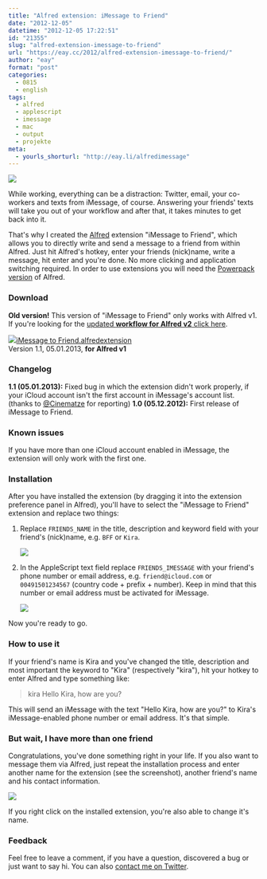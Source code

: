 ```yaml
---
title: "Alfred extension: iMessage to Friend"
date: "2012-12-05"
datetime: "2012-12-05 17:22:51"
id: "21355"
slug: "alfred-extension-imessage-to-friend"
url: "https://eay.cc/2012/alfred-extension-imessage-to-friend/"
author: "eay"
format: "post"
categories:
  - 0815
  - english
tags:
  - alfred
  - applescript
  - imessage
  - mac
  - output
  - projekte
meta:
  - yourls_shorturl: "http://eay.li/alfredimessage"
---
```


![](https://eay.cc/uploads/2012/alfred_imessage_1.png)

While working, everything can be a distraction: Twitter, email, your co-workers and texts from iMessage, of course. Answering your friends' texts will take you out of your workflow and after that, it takes minutes to get back into it.

That's why I created the [Alfred](http://www.alfredapp.com/) extension "iMessage to Friend", which allows you to directly write and send a message to a friend from within Alfred. Just hit Alfred's hotkey, enter your friends (nick)name, write a message, hit enter and you're done. No more clicking and application switching required. In order to use extensions you will need the [Powerpack version](http://www.alfredapp.com/powerpack/) of Alfred.

### Download

**Old version!** This version of "iMessage to Friend" only works with Alfred v1. If you're looking for the [updated **workflow for Alfred v2** click here](http://eay.cc/projects/alfred-workflow-imessage-to-friend/).

[![](https://eay.cc/uploads/2012/icon_alfredextension.gif)iMessage to Friend.alfredextension](//eay.cc/uploads/software/iMessage%20to%20Friend.alfredextension)  
Version 1.1, 05.01.2013, **for Alfred v1**

### Changelog

**1.1 (05.01.2013):** Fixed bug in which the extension didn't work properly, if your iCloud account isn't the first account in iMessage's account list. (thanks to [@Cinematze](http://twitter.com/Cinematze) for reporting) **1.0 (05.12.2012):** First release of iMessage to Friend.

### Known issues

If you have more than one iCloud account enabled in iMessage, the extension will only work with the first one.

### Installation

After you have installed the extension (by dragging it into the extension preference panel in Alfred), you'll have to select the "iMessage to Friend" extension and replace two things:

1. Replace `FRIENDS_NAME` in the title, description and keyword field with your friend's (nick)name, e.g. `BFF` or `Kira`.
    
    ![](https://eay.cc/uploads/2012/alfred_imessage_2.gif)
    
2. In the AppleScript text field replace `FRIENDS_IMESSAGE` with your friend's phone number or email address, e.g. `friend@icloud.com` or `00491501234567` (country code + prefix + number). Keep in mind that this number or email address must be activated for iMessage.
    
    ![](https://eay.cc/uploads/2012/alfred_imessage_3.gif)
    

Now you're ready to go.

### How to use it

If your friend's name is Kira and you've changed the title, description and most important the keyword to "Kira" (respectively "kira"), hit your hotkey to enter Alfred and type something like:

> kira Hello Kira, how are you?

This will send an iMessage with the text "Hello Kira, how are you?" to Kira's iMessage-enabled phone number or email address. It's that simple.

### But wait, I have more than one friend

Congratulations, you've done something right in your life. If you also want to message them via Alfred, just repeat the installation process and enter another name for the extension (see the screenshot), another friend's name and his contact information.

![](https://eay.cc/uploads/2012/alfred_imessage_4.png)

If you right click on the installed extension, you're also able to change it's name.

### Feedback

Feel free to leave a comment, if you have a question, discovered a bug or just want to say hi. You can also [contact me on Twitter](https://twitter.com/eay).
